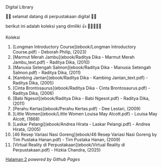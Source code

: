 Digital Library 

🙌🙌 selamat datang di perpustakaan digital 🙌🙌

berikut ini adalah koleksi yang dimiliki 👍 📙📗📘📕📔

Koleksi
1. [Longman Introductory Course](ebook/Longman Introductory Course.pdf) - Deborah Philip, (2023)
2. [Marmut Merah Jambu](ebook/Raditya Dika - Marmut Merah Jambu_text.pdf) - Raditya Dika, (2010)
3. [Manusia Setengah Salmon](ebook/Raditya Dika - Manusia Setengah Salmon.pdf) - Raditya Dika, (2011)
4. [Kambing Jantan](ebook/Raditya Dika - Kambing Jantan_text.pdf) - Raditya Dika, (2005)
5. [Cinta Brontosaurus](ebook/Raditya Dika - Cinta Brontosaurus.pdf) - Raditya Dika, (2006)
6. [Babi Ngesot](ebook/Raditya Dika - Babi Ngesot.pdf) - Raditya Dika, (2011)
7. [Perahu Kertas](ebook/Perahu Kertas.pdf) - Dee Lestari, (2009)
8. [Little Women](ebook/Little Women Louisa May Alcott.pdf) - Louisa May Alcott, (1868)
9. [Laskar Pelangi](ebook/Andrea Hirata - Laskar Pelangi.pdf) - Andrea Hirata, (2005)
10. [46 Resep Variasi Nasi Goreng](ebook/46 Resep Variasi Nasi Goreng by Tim Pustaka Hanan.pdf) - Tim Pustaka Hanan, (2009)
11. [Virtual Reality di Perpustakaan](ebook/Virtual Reality di Perpustakaan.pdf) - Hizkia Chandra, (2025)

<a href="halaman2.html">Halaman 2</a>
*powered by Github Pages*
